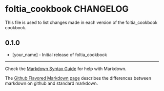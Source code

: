 foltia_cookbook CHANGELOG
=========================

This file is used to list changes made in each version of the foltia_cookbook cookbook.

0.1.0
-----
- [your_name] - Initial release of foltia_cookbook

- - -
Check the [Markdown Syntax Guide](http://daringfireball.net/projects/markdown/syntax) for help with Markdown.

The [Github Flavored Markdown page](http://github.github.com/github-flavored-markdown/) describes the differences between markdown on github and standard markdown.
